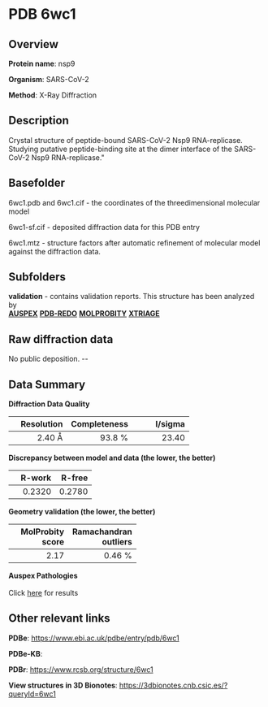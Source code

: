 # PDB 6wc1

## Overview

**Protein name**: nsp9

**Organism**: SARS-CoV-2

**Method**: X-Ray Diffraction

## Description

Crystal structure of peptide-bound SARS-CoV-2 Nsp9 RNA-replicase. Studying putative peptide-binding site at the dimer interface of the SARS-CoV-2 Nsp9 RNA-replicase." 

## Basefolder

6wc1.pdb and 6wc1.cif - the coordinates of the threedimensional molecular model

6wc1-sf.cif - deposited diffraction data for this PDB entry

6wc1.mtz - structure factors after automatic refinement of molecular model against the diffraction data.

## Subfolders





**validation** - contains validation reports. This structure has been analyzed by <br>[**AUSPEX**](https://github.com/thorn-lab/coronavirus_structural_task_force/tree/master/pdb/nsp9/SARS-CoV-2/6wc1/validation/auspex) [**PDB-REDO**](https://github.com/thorn-lab/coronavirus_structural_task_force/tree/master/pdb/nsp9/SARS-CoV-2/6wc1/validation/pdb-redo) [**MOLPROBITY**](https://github.com/thorn-lab/coronavirus_structural_task_force/tree/master/pdb/nsp9/SARS-CoV-2/6wc1/validation/molprobity) [**XTRIAGE**](https://github.com/thorn-lab/coronavirus_structural_task_force/blob/master/pdb/nsp9/SARS-CoV-2/6wc1/validation/Xtriage_output.log)  



## Raw diffraction data

No public deposition. --<br> 

## Data Summary
**Diffraction Data Quality**

|   | Resolution | Completeness| I/sigma |
|---|-------------:|----------------:|--------------:|
|   |2.40 Å|93.8  %|<img width=50/>23.40|

**Discrepancy between model and data (the lower, the better)**

|   | **R-work**| **R-free**   
|---|-------------:|----------------:|           
||  0.2320|  0.2780|

**Geometry validation (the lower, the better)**

|   |**MolProbity<br>score**| **Ramachandran<br>outliers** 
|---|-------------:|----------------:|
||  2.17|  0.46 %|

**Auspex Pathologies**<br> <br>Click [here](https://github.com/thorn-lab/coronavirus_structural_task_force/blob/master/pdb/nsp9/SARS-CoV-2/6wc1/validation/auspex/6wc1_auspex_comments.txt)  for results

 



## Other relevant links 
**PDBe**:  https://www.ebi.ac.uk/pdbe/entry/pdb/6wc1

**PDBe-KB**:  
 
**PDBr**: https://www.rcsb.org/structure/6wc1 

**View structures in 3D Bionotes**: https://3dbionotes.cnb.csic.es/?queryId=6wc1

